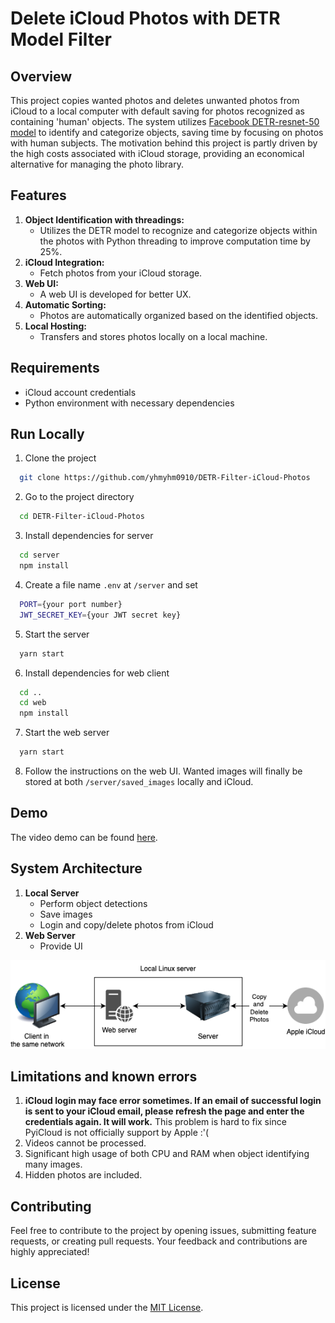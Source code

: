 # Delete iCloud Photos with DETR Model Filter

## Overview
This project copies wanted photos and deletes unwanted photos from iCloud to a local computer with default saving for photos recognized as containing 'human' objects. The system utilizes [Facebook DETR-resnet-50 model](https://huggingface.co/facebook/detr-resnet-50) to identify and categorize objects, saving time by focusing on photos with human subjects. The motivation behind this project is partly driven by the high costs associated with iCloud storage, providing an economical alternative for managing the photo library.

## Features
1. **Object Identification with threadings:**
   - Utilizes the DETR model to recognize and categorize objects within the photos with Python threading to improve computation time by 25%.
2. **iCloud Integration:**
    - Fetch photos from your iCloud storage.
3. **Web UI:**
   - A web UI is developed for better UX.
3. **Automatic Sorting:**
   - Photos are automatically organized based on the identified objects.
4. **Local Hosting:**
   - Transfers and stores photos locally on a local machine.

## Requirements
- iCloud account credentials
- Python environment with necessary dependencies

## Run Locally
1. Clone the project
```bash
  git clone https://github.com/yhmyhm0910/DETR-Filter-iCloud-Photos
```
2. Go to the project directory
```bash
  cd DETR-Filter-iCloud-Photos
```
3. Install dependencies for server
```bash
  cd server
  npm install
```
4. Create a file name `.env` at `/server` and set 
```bash
  PORT={your port number}
  JWT_SECRET_KEY={your JWT secret key}
```
5. Start the server
```bash
  yarn start
```
6. Install dependencies for web client
```bash
  cd ..
  cd web
  npm install
```
7. Start the web server
```bash
  yarn start
```
8. Follow the instructions on the web UI. Wanted images will finally be stored at both `/server/saved_images` locally and iCloud.

## Demo
The video demo can be found [here](https://jerryyip.net).

## System Architecture
1. **Local Server**
    - Perform object detections
    - Save images
    - Login and copy/delete photos from iCloud
2. **Web Server**
    - Provide UI

![System Architecture](./images/system_architecture.drawio.png)

## Limitations and known errors
1. **iCloud login may face error sometimes. If an email of successful login is sent to your iCloud email, please refresh the page and enter the credentials again. It will work.** This problem is hard to fix since PyiCloud is not officially support by Apple :'(
2. Videos cannot be processed.
3. Significant high usage of both CPU and RAM when object identifying many images.
4. Hidden photos are included.

## Contributing
Feel free to contribute to the project by opening issues, submitting feature requests, or creating pull requests. Your feedback and contributions are highly appreciated!

## License
This project is licensed under the [MIT License](LICENSE).
